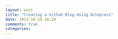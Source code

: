 ```yaml
---
layout: post
title: "Creating a Github Blog Using Octopress"
date: 2013-10-26 16:29
comments: true
categories: 
---
```


